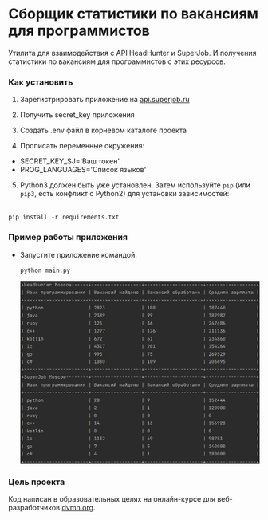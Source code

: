# Сборщик статистики по вакансиям для программистов
Утилита для взаимодействия с API HeadHunter и SuperJob. И получения статистики по вакансиям для программистов с этих ресурсов.
### Как установить

1. Зарегистрировать приложение на [api.superjob.ru](https://api.superjob.ru/)

2. Получить secret_key приложения

3. Создать .env файл в корневом каталоге проекта    

4. Прописать переменные окружения:
* SECRET_KEY_SJ='Ваш токен'
* PROG_LANGUAGES='Список языков'

5. Python3 должен быть уже установлен. Затем используйте `pip` (или `pip3`, есть конфликт с Python2) для установки зависимостей:

```

pip install -r requirements.txt

```

### Пример работы приложения

* Запустите приложение командой:

  ```
  python main.py 
  ```

  ![Image alt](https://github.com/Aleksey525/head_hunter_api/raw/master/api_hh_js.jpg)


### Цель проекта
Код написан в образовательных целях на онлайн-курсе для веб-разработчиков [dvmn.org](https://dvmn.org).
